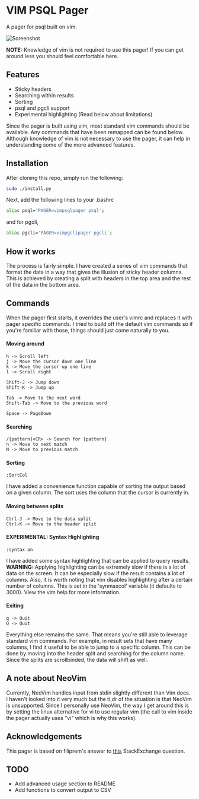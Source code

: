# VIM PSQL Pager

A pager for psql built on vim.

![Screenshot](/../screenshots/screenshots/output.gif?raw=true)

**NOTE:** Knowledge of vim is not required to use this pager! If you can get around less you should feel comfortable here.

## Features
- Sticky headers
- Searching within results
- Sorting
- psql and pgcli support
- Experimental highlighting (Read below about limitations)

Since the pager is built using vim, most standard vim commands should be available. Any commands that have been remapped can be found below. Although knowledge of vim is not necessary to use the pager, it can help in understanding some of the more advanced features.

## Installation
After cloning this repo, simply run the following:
```bash
sudo ./install.py
```

Next, add the following lines to your .bashrc
```bash
alias psql='PAGER=vimpsqlpager psql';
```
and for pgcli,

```bash
alias pgcli='PAGER=vimpgclipager pgcli';
```
## How it works
The process is fairly simple. I have created a series of vim commands that format the data in a way that gives the illusion of sticky header columns. This is achieved by creating a split with headers in the top area and the rest of the data in the bottom area.

## Commands
When the pager first starts, it overrides the user's vimrc and replaces it with pager specific commands. I tried to build off the default vim commands so if you're familiar with those, things should just come naturally to you.

#### Moving around
```
h -> Scroll left
j -> Move the cursor down one line
k -> Move the cursor up one line
l -> Scroll right

Shift-J -> Jump down
Shift-K -> Jump up

Tab -> Move to the next word
Shift-Tab -> Move to the previous word

Space -> PageDown
```

#### Searching
```
/{pattern}<CR> -> Search for {pattern}
n -> Move to next match
N -> Move to previous match
```

#### Sorting
```
:SortCol
```
I have added a convenience function capable of sorting the output based on a given column. The sort uses the column that the cursor is currently in.

#### Moving between splits
```
Ctrl-J -> Move to the data split
Ctrl-K -> Move to the header split
```

#### EXPERIMENTAL: Syntax Highlighting
```
:syntax on
```
I have added some syntax highlighting that can be applied to query results. **WARNING:** Applying highlighting can be extremely slow if there is a lot of data on the screen. It can be especially slow if the result contains a lot of columns. Also, it is worth noting that vim disables highlighting after a certain number of columns. This is set in the 'synmaxcol' variable (it defaults to 3000). View the vim help for more information.

#### Exiting
```
q -> Quit
Q -> Quit
```

Everything else remains the same. That means you're still able to leverage standard vim commands. For example, in result sets that have many columns, I find it useful to be able to jump to a specific column. This can be done by moving into the header split and searching for the column name. Since the splits are scrollbinded, the data will shift as well.

## A note about NeoVim
Currently, NeoVim handles input from stdin slightly different than Vim does. I haven't looked into it very much but the tl;dr of the situation is that NeoVim is unsupported. Since I personally use NeoVim, the way I get around this is by setting the linux alternative for vi to use regular vim (the call to vim inside the pager actually uses "vi" which is why this works).

## Acknowledgements
This pager is based on filiprem's answer to [this](http://unix.stackexchange.com/a/27840) StackExchange question.

## TODO
 - Add advanced usage section to README
 - Add functions to convert output to CSV
